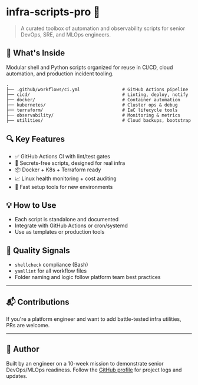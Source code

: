 # infra-scripts-pro 🚀

> A curated toolbox of automation and observability scripts for senior DevOps, SRE, and MLOps engineers.

## 🔧 What's Inside

Modular shell and Python scripts organized for reuse in CI/CD, cloud automation, and production incident tooling.

```
.
├── .github/workflows/ci.yml                # GitHub Actions pipeline
├── cicd/                                   # Linting, deploy, notify
├── docker/                                 # Container automation
├── kubernetes/                             # Cluster ops & debug
├── terraform/                              # IaC lifecycle tools
├── observability/                          # Monitoring & metrics
├── utilities/                              # Cloud backups, bootstrap
```

## 🔍 Key Features

- ✅ GitHub Actions CI with lint/test gates
- 🔐 Secrets-free scripts, designed for real infra
- 📦 Docker + K8s + Terraform ready
- 📈 Linux health monitoring + cost auditing
- 🧰 Fast setup tools for new environments

## 💡 How to Use

- Each script is standalone and documented
- Integrate with GitHub Actions or cron/systemd
- Use as templates or production tools

## 🧪 Quality Signals

- `shellcheck` compliance (Bash)
- `yamllint` for all workflow files
- Folder naming and logic follow platform team best practices

---

## 📬 Contributions

If you're a platform engineer and want to add battle-tested infra utilities, PRs are welcome.

---

## 🧠 Author

Built by an engineer on a 10-week mission to demonstrate senior DevOps/MLOps readiness. Follow the [GitHub profile](https://github.com/MLOpsGuru) for project logs and updates.
